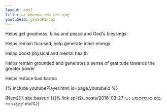 ```yaml
---
layout: post
title: ಓಂ ವರ್ಧನಾಯ ನಮಃ ೧೦೮ ಟೈಮ್ಸ್
youtubeId: gFISd81hCaI
---
```

 
 
Helps get goodness, bliss and peace and God's blessings
 
Helps remain focused, help generate inner energy 
 
Helps boost physical and mental health 
 
Helps remain grounded and generates a sense of gratitude towards the greater power 
 
Helps reduce bad karma
 
 
 
 


{% include youtubePlayer.html id=page.youtubeId %}
 
[Next]({{ site.baseurl }}{% link  split2/_posts/2016-03-27-ಓಂ ಜನಾರ್ದನಾಯ ನಮಃ ೧೦೮ ಟೈಮ್ಸ್.md%})
 
